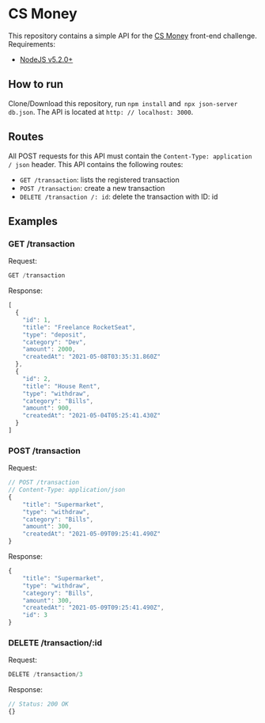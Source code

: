 # CS Money
This repository contains a simple API for the [CS Money](https://csmoney.herokuapp.com/) front-end challenge.
Requirements:
* [NodeJS v5.2.0+](https://nodejs.org/en/download/)

## How to run
Clone/Download this repository, run `npm install` and` npx json-server db.json`. The API is located at `http: // localhost: 3000`.

## Routes
All POST requests for this API must contain the `Content-Type: application / json` header.
This API contains the following routes:

* `GET /transaction`: lists the registered transaction
* `POST /transaction`: create a new transaction
* `DELETE /transaction /: id`: delete the transaction with ID: id

## Examples

### GET /transaction

Request: 
```javascript
GET /transaction
```
Response:
```javascript
[
  {
    "id": 1,
    "title": "Freelance RocketSeat",
    "type": "deposit",
    "category": "Dev",
    "amount": 2000,
    "createdAt": "2021-05-08T03:35:31.860Z"
  },
  {
    "id": 2,
    "title": "House Rent",
    "type": "withdraw",
    "category": "Bills",
    "amount": 900,
    "createdAt": "2021-05-04T05:25:41.430Z"
  }
]
```

### POST /transaction

Request: 
```javascript
// POST /transaction
// Content-Type: application/json
{
    "title": "Supermarket",
    "type": "withdraw",
    "category": "Bills",
    "amount": 300,
    "createdAt": "2021-05-09T09:25:41.490Z"
}
```

Response:
```javascript
{
    "title": "Supermarket",
    "type": "withdraw",
    "category": "Bills",
    "amount": 300,
    "createdAt": "2021-05-09T09:25:41.490Z",
    "id": 3
}
```

### DELETE /transaction/:id
Request:
```javascript
DELETE /transaction/3
```

Response:
```javascript
// Status: 200 OK
{}
```
